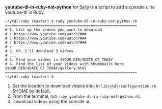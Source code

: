 **youtube-dl-in-ruby-not-python** for [Sally](http://line.wikia.com/wiki/Sally) is a script to add a console ui to youtube-dl in Ruby.
```
~/ytdl-ruby (master) $ ruby youtube-dl-in-ruby-not-python.rb
============================================================
# 1. List up the videos you want to download
# : https://www.youtube.com/watch?###
# : https://www.youtube.com/watch?###
# : https://www.youtube.com/watch?###
# :
# 2. OK. I'll download 3 videos
# ...
# 3. Find your videos in $YOUR_DIR/$DATE_OF_TODAY
# 4. Find the list of your videos with thumbnails here $YOUR_DIR/$DATE_OF_TODAY/gallery.html
============================================================
~/ytdl-ruby (master) $
```
1. Set the location to download videos into, in `lib/ytdl/configuration.rb`. $HOME by default.
2. From the terminal, run `ruby youtube-dl-in-ruby-not-python.rb`.
3. Download videos using the console ui.
